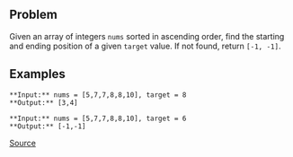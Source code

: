 ## Problem
Given an array of integers `nums` sorted in ascending order, find the starting and ending position of a given `target` value. If not found, return `[-1, -1]`.

## Examples
```
**Input:** nums = [5,7,7,8,8,10], target = 8
**Output:** [3,4]
```

```
**Input:** nums = [5,7,7,8,8,10], target = 6
**Output:** [-1,-1]
```


[Source](https://leetcode.com/problems/find-first-and-last-position-of-element-in-sorted-array/description/)
